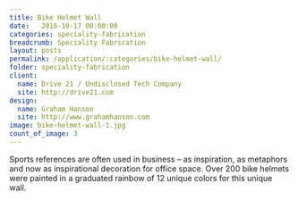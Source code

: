 ```yaml
---
title: Bike Helmet Wall
date:   2016-10-17 00:00:00
categories: speciality-fabrication
breadcrumb: Speciality Fabrication
layout: posts
permalink: /application/:categories/bike-helmet-wall/
folder: speciality-fabrication
client:
  name: Drive 21 / Undisclosed Tech Company
  site: http://drive21.com
design: 
  name: Graham Hanson
  site: http://www.grahamhanson.com
image: bike-helmet-wall-1.jpg
count_of_image: 3
---
```

<div class="col-xs-12 col-sm-12 col-md-12 col-lg-12">
  <p class="application-item__content application-item__content--top">
    Sports references are often used in business – as inspiration, as metaphors and now as inspirational decoration for office space. Over 200 bike helmets were painted in a graduated rainbow of 12 unique colors for this unique wall.
  </p>
  <div class="fotorama application-item__slider" data-nav="thumbs" data-thumbheight="109" border-width="3">
    <a {{ href | img : "fotorama/bike-helmet-wall-1.jpg" }}></a>
    <a {{ href | img : "fotorama/bike-helmet-wall-2.jpg" }}></a>
    <a {{ href | img : "fotorama/bike-helmet-wall-3.jpg" }}></a>
  </div>
  <div class="visible-xs application-item__icon-slider">
      <i class="icon-swipe"></i>
    </div>
</div>
